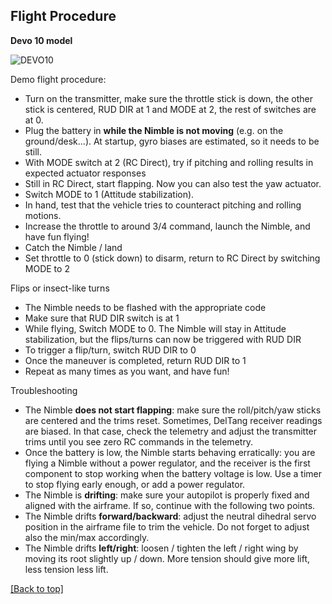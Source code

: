 ## Flight Procedure

**Devo 10 model**

![DEVO10](https://github.com/tudelft/mavlab/blob/master/photos/drones/nimble/devo10_description_demo_Nimble_new.png)

Demo flight procedure:
* Turn on the transmitter, make sure the throttle stick is down, the other stick is centered, RUD DIR at 1 and MODE at 2, the rest of switches are at 0.
* Plug the battery in **while the Nimble is not moving** (e.g. on the ground/desk...). At startup, gyro biases are estimated, so it needs to be still.
* With MODE switch at 2 (RC Direct), try if pitching and rolling results in expected actuator responses
* Still in RC Direct, start flapping. Now you can also test the yaw actuator.
* Switch MODE to 1 (Attitude stabilization).
* In hand, test that the vehicle tries to counteract pitching and rolling motions.
* Increase the throttle to around 3/4 command, launch the Nimble, and have fun flying!
* Catch the Nimble / land
* Set throttle to 0 (stick down) to disarm, return to RC Direct by switching MODE to 2

Flips or insect-like turns
* The Nimble needs to be flashed with the appropriate code
* Make sure that RUD DIR switch is at 1
* While flying, Switch MODE to 0. The Nimble will stay in Attitude stabilization, but the flips/turns can now be triggered with RUD DIR
* To trigger a flip/turn, switch RUD DIR to 0
* Once the maneuver is completed, return RUD DIR to 1
* Repeat as many times as you want, and have fun!



Troubleshooting
* The Nimble **does not start flapping**: make sure the roll/pitch/yaw sticks are centered and the trims reset. Sometimes, DelTang receiver readings are biased. In that case, check the telemetry and adjust the transmitter trims until you see zero RC commands in the telemetry.
* Once the battery is low, the Nimble starts behaving erratically: you are flying a Nimble without a power regulator, and the receiver is the first component to stop working when the battery voltage is low. Use a timer to stop flying early enough, or add a power regulator.
* The Nimble is **drifting**: make sure your autopilot is properly fixed and aligned with the airframe. If so, continue with the following two points.
* The Nimble drifts **forward/backward**: adjust the neutral dihedral servo position in the airframe file to trim the vehicle. Do not forget to adjust also the min/max accordingly.
* The Nimble drifts **left/right**: loosen / tighten the left / right wing by moving its root slightly up / down. More tension should give more lift, less tension less lift.

<a href="#top">[Back to top]</a>